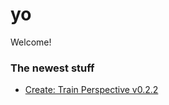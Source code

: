 # yo

Welcome!

### The newest stuff
- [Create: Train Perspective v0.2.2](/2024-04-22-train-perspective-v0.2.2v0.2.2)
